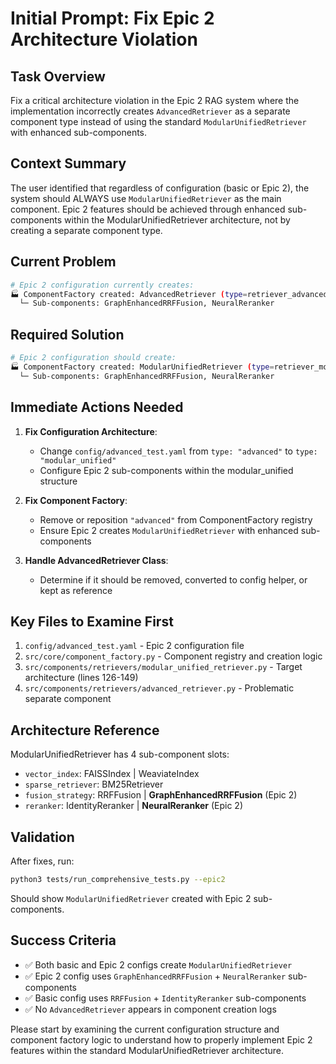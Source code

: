 # Initial Prompt: Fix Epic 2 Architecture Violation

## Task Overview
Fix a critical architecture violation in the Epic 2 RAG system where the implementation incorrectly creates `AdvancedRetriever` as a separate component type instead of using the standard `ModularUnifiedRetriever` with enhanced sub-components.

## Context Summary
The user identified that regardless of configuration (basic or Epic 2), the system should ALWAYS use `ModularUnifiedRetriever` as the main component. Epic 2 features should be achieved through enhanced sub-components within the ModularUnifiedRetriever architecture, not by creating a separate component type.

## Current Problem
```bash
# Epic 2 configuration currently creates:
🏭 ComponentFactory created: AdvancedRetriever (type=retriever_advanced, ...)
  └─ Sub-components: GraphEnhancedRRFFusion, NeuralReranker
```

## Required Solution
```bash
# Epic 2 configuration should create:
🏭 ComponentFactory created: ModularUnifiedRetriever (type=retriever_modular_unified, ...)
  └─ Sub-components: GraphEnhancedRRFFusion, NeuralReranker
```

## Immediate Actions Needed

1. **Fix Configuration Architecture**:
   - Change `config/advanced_test.yaml` from `type: "advanced"` to `type: "modular_unified"`
   - Configure Epic 2 sub-components within the modular_unified structure

2. **Fix Component Factory**:
   - Remove or reposition `"advanced"` from ComponentFactory registry
   - Ensure Epic 2 creates `ModularUnifiedRetriever` with enhanced sub-components

3. **Handle AdvancedRetriever Class**:
   - Determine if it should be removed, converted to config helper, or kept as reference

## Key Files to Examine First
1. `config/advanced_test.yaml` - Epic 2 configuration file
2. `src/core/component_factory.py` - Component registry and creation logic
3. `src/components/retrievers/modular_unified_retriever.py` - Target architecture (lines 126-149)
4. `src/components/retrievers/advanced_retriever.py` - Problematic separate component

## Architecture Reference
ModularUnifiedRetriever has 4 sub-component slots:
- `vector_index`: FAISSIndex | WeaviateIndex
- `sparse_retriever`: BM25Retriever  
- `fusion_strategy`: RRFFusion | **GraphEnhancedRRFFusion** (Epic 2)
- `reranker`: IdentityReranker | **NeuralReranker** (Epic 2)

## Validation
After fixes, run:
```bash
python3 tests/run_comprehensive_tests.py --epic2
```
Should show `ModularUnifiedRetriever` created with Epic 2 sub-components.

## Success Criteria
- ✅ Both basic and Epic 2 configs create `ModularUnifiedRetriever`
- ✅ Epic 2 config uses `GraphEnhancedRRFFusion` + `NeuralReranker` sub-components
- ✅ Basic config uses `RRFFusion` + `IdentityReranker` sub-components
- ✅ No `AdvancedRetriever` appears in component creation logs

Please start by examining the current configuration structure and component factory logic to understand how to properly implement Epic 2 features within the standard ModularUnifiedRetriever architecture.